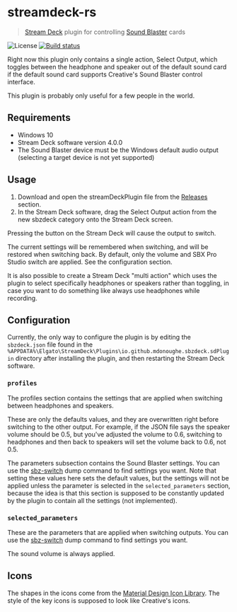 # streamdeck-rs

> [Stream Deck](https://www.elgato.com/en/gaming/stream-deck) plugin for controlling [Sound Blaster](https://www.soundblaster.com/products/soundcards) cards

![License](https://img.shields.io/badge/license-MIT%2FApache--2.0-blue.svg) [![Build status](https://travis-ci.org/mdonoughe/sbzdeck.svg)](https://travis-ci.org/mdonoughe/sbzdeck/)

Right now this plugin only contains a single action, Select Output, which toggles between the headphone and speaker out of the default sound card if the default sound card supports Creative's Sound Blaster control interface.

This plugin is probably only useful for a few people in the world.

## Requirements

- Windows 10
- Stream Deck software version 4.0.0
- The Sound Blaster device must be the Windows default audio output (selecting a target device is not yet supported)

## Usage

1. Download and open the streamDeckPlugin file from the [Releases](https://github.com/mdonoughe/sbzdeck/releases) section.
2. In the Stream Deck software, drag the Select Output action from the new sbzdeck category onto the Stream Deck screen.

Pressing the button on the Stream Deck will cause the output to switch.

The current settings will be remembered when switching, and will be restored when switching back. By default, only the volume and SBX Pro Studio switch are applied. See the configuration section.

It is also possible to create a Stream Deck "multi action" which uses the plugin to select specifically headphones or speakers rather than toggling, in case you want to do something like always use headphones while recording.

## Configuration

Currently, the only way to configure the plugin is by editing the `sbzdeck.json` file found in the `%APPDATA%\Elgato\StreamDeck\Plugins\io.github.mdonoughe.sbzdeck.sdPlugin` directory after installing the plugin, and then restarting the Stream Deck software.

### `profiles`

The profiles section contains the settings that are applied when switching between headphones and speakers.

These are only the defaults values, and they are overwritten right before switching to the other output. For example, if the JSON file says the speaker volume should be 0.5, but you've adjusted the volume to 0.6, switching to headphones and then back to speakers will set the volume back to 0.6, not 0.5.

The parameters subsection contains the Sound Blaster settings. You can use the [sbz-switch](https://github.com/mdonoughe/sbz-switch/) dump command to find settings you want. Note that setting these values here sets the default values, but the settings will not be applied unless the parameter is selected in the `selected_parameters` section, because the idea is that this section is supposed to be constantly updated by the plugin to contain all the settings (not implemented).

### `selected_parameters`

These are the parameters that are applied when switching outputs. You can use the [sbz-switch](https://github.com/mdonoughe/sbz-switch/) dump command to find settings you want.

The sound volume is always applied.

## Icons

The shapes in the icons come from the [Material Design Icon Library](https://material.io/tools/icons/). The style of the key icons is supposed to look like Creative's icons.
